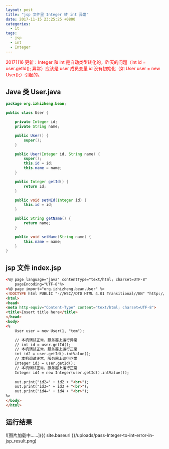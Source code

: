 ```yaml
---
layout: post
title: "jsp 文件里 Integer 转 int 异常"
date: 2017-11-15 23:25:25 +0800
categories:
  - it
tags:
  - jsp
  - int
  - Integer
---
```


<font color="red">20171116 更新：Integer 和 int 是自动类型转化的，昨天的问题（int id = user.getId(); 异常）应该是 user 成员变量 id 没有初始化（如 User user = new User();）引起的。</font>

## Java 类 User.java
```java
package org.izhizheng.bean;

public class User {

	private Integer id;
	private String name;

	public User() {
		super();
	}

	public User(Integer id, String name) {
		super();
		this.id = id;
		this.name = name;
	}

	public Integer getId() {
		return id;
	}

	public void setNId(Integer id) {
		this.id = id;
	}

	public String getName() {
		return name;
	}

	public void setName(String name) {
		this.name = name;
	}
}
```
<!-- more -->

## jsp 文件 index.jsp
``` html
<%@ page language="java" contentType="text/html; charset=UTF-8"
    pageEncoding="UTF-8"%>
<%@ page import="org.izhizheng.bean.User" %>  
<!DOCTYPE html PUBLIC "-//W3C//DTD HTML 4.01 Transitional//EN" "http://www.w3.org/TR/html4/loose.dtd">
<html>
<head>
<meta http-equiv="Content-Type" content="text/html; charset=UTF-8">
<title>Insert title here</title>
</head>
<body>
<%
	User user = new User(1, "tom");

	// 本机调试正常，服务器上运行异常
	// int id = user.getId();
	// 本机调试正常，服务器上运行正常
	int id2 = user.getId().intValue();
	// 本机调试正常，服务器上运行正常
	Integer id3 = user.getId();
	// 本机调试正常，服务器上运行正常
	Integer id4 = new Integer(user.getId().intValue());
	
	out.print("id2=" + id2 + "<br>");
	out.print("id3=" + id3 + "<br>");
	out.print("id4=" + id4 + "<br>");
%>
</body>
</html>
```

## 运行结果
![图片加载中......]({{ site.baseurl }}/uploads/pass-Integer-to-int-error-in-jsp_result.png)